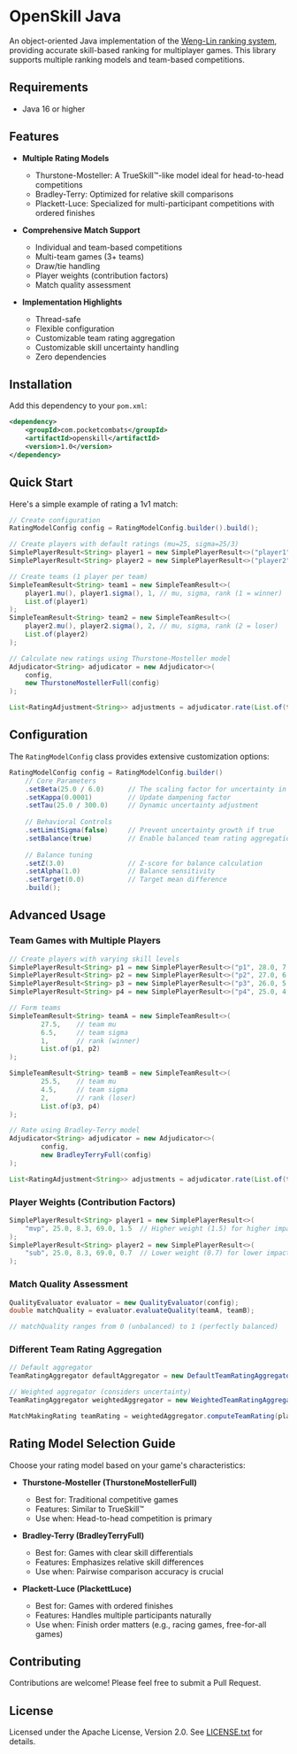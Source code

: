 # OpenSkill Java

An object-oriented Java implementation of the [Weng-Lin ranking system](https://www.csie.ntu.edu.tw/~cjlin/papers/online_ranking/online_journal.pdf), providing accurate skill-based ranking for multiplayer games. This library supports multiple ranking models and team-based competitions.

## Requirements

- Java 16 or higher

## Features

- **Multiple Rating Models**
  - Thurstone-Mosteller: A TrueSkill™-like model ideal for head-to-head competitions
  - Bradley-Terry: Optimized for relative skill comparisons
  - Plackett-Luce: Specialized for multi-participant competitions with ordered finishes

- **Comprehensive Match Support**
  - Individual and team-based competitions
  - Multi-team games (3+ teams)
  - Draw/tie handling
  - Player weights (contribution factors)
  - Match quality assessment

- **Implementation Highlights**
  - Thread-safe
  - Flexible configuration
  - Customizable team rating aggregation
  - Customizable skill uncertainty handling
  - Zero dependencies

## Installation

Add this dependency to your `pom.xml`:

```xml
<dependency>
    <groupId>com.pocketcombats</groupId>
    <artifactId>openskill</artifactId>
    <version>1.0</version>
</dependency>
```

## Quick Start

Here's a simple example of rating a 1v1 match:

```java
// Create configuration
RatingModelConfig config = RatingModelConfig.builder().build();

// Create players with default ratings (mu=25, sigma=25/3)
SimplePlayerResult<String> player1 = new SimplePlayerResult<>("player1", 25.0, 25/3.0);
SimplePlayerResult<String> player2 = new SimplePlayerResult<>("player2", 25.0, 25/3.0);

// Create teams (1 player per team)
SimpleTeamResult<String> team1 = new SimpleTeamResult<>(
    player1.mu(), player1.sigma(), 1, // mu, sigma, rank (1 = winner)
    List.of(player1)
);
SimpleTeamResult<String> team2 = new SimpleTeamResult<>(
    player2.mu(), player2.sigma(), 2, // mu, sigma, rank (2 = loser)
    List.of(player2)
);

// Calculate new ratings using Thurstone-Mosteller model
Adjudicator<String> adjudicator = new Adjudicator<>(
    config,
    new ThurstoneMostellerFull(config)
);

List<RatingAdjustment<String>> adjustments = adjudicator.rate(List.of(team1, team2));
```

## Configuration

The `RatingModelConfig` class provides extensive customization options:

```java
RatingModelConfig config = RatingModelConfig.builder()
    // Core Parameters
    .setBeta(25.0 / 6.0)      // The scaling factor for uncertainty in skills (sigma) 
    .setKappa(0.0001)         // Update dampening factor
    .setTau(25.0 / 300.0)     // Dynamic uncertainty adjustment
        
    // Behavioral Controls   
    .setLimitSigma(false)     // Prevent uncertainty growth if true
    .setBalance(true)         // Enable balanced team rating aggregation
        
    // Balance tuning
    .setZ(3.0)                // Z-score for balance calculation
    .setAlpha(1.0)            // Balance sensitivity
    .setTarget(0.0)           // Target mean difference
    .build();
```

## Advanced Usage

### Team Games with Multiple Players

```java
// Create players with varying skill levels
SimplePlayerResult<String> p1 = new SimplePlayerResult<>("p1", 28.0, 7.0);
SimplePlayerResult<String> p2 = new SimplePlayerResult<>("p2", 27.0, 6.0);
SimplePlayerResult<String> p3 = new SimplePlayerResult<>("p3", 26.0, 5.0);
SimplePlayerResult<String> p4 = new SimplePlayerResult<>("p4", 25.0, 4.0);

// Form teams
SimpleTeamResult<String> teamA = new SimpleTeamResult<>(
        27.5,    // team mu
        6.5,     // team sigma
        1,       // rank (winner)
        List.of(p1, p2)
);

SimpleTeamResult<String> teamB = new SimpleTeamResult<>(
        25.5,    // team mu
        4.5,     // team sigma
        2,       // rank (loser)
        List.of(p3, p4)
);

// Rate using Bradley-Terry model
Adjudicator<String> adjudicator = new Adjudicator<>(
        config,
        new BradleyTerryFull(config)
);

List<RatingAdjustment<String>> adjustments = adjudicator.rate(List.of(teamA, teamB));
```

### Player Weights (Contribution Factors)

```java
SimplePlayerResult<String> player1 = new SimplePlayerResult<>(
    "mvp", 25.0, 8.3, 69.0, 1.5  // Higher weight (1.5) for higher impact
);
SimplePlayerResult<String> player2 = new SimplePlayerResult<>(
    "sub", 25.0, 8.3, 69.0, 0.7  // Lower weight (0.7) for lower impact
);
```

### Match Quality Assessment

```java
QualityEvaluator evaluator = new QualityEvaluator(config);
double matchQuality = evaluator.evaluateQuality(teamA, teamB);

// matchQuality ranges from 0 (unbalanced) to 1 (perfectly balanced)
```


### Different Team Rating Aggregation

```java
// Default aggregator
TeamRatingAggregator defaultAggregator = new DefaultTeamRatingAggregator(config);

// Weighted aggregator (considers uncertainty)
TeamRatingAggregator weightedAggregator = new WeightedTeamRatingAggregator();

MatchMakingRating teamRating = weightedAggregator.computeTeamRating(playerRatings);
```

## Rating Model Selection Guide

Choose your rating model based on your game's characteristics:

- **Thurstone-Mosteller (ThurstoneMostellerFull)**
  - Best for: Traditional competitive games
  - Features: Similar to TrueSkill™
  - Use when: Head-to-head competition is primary

- **Bradley-Terry (BradleyTerryFull)**
  - Best for: Games with clear skill differentials
  - Features: Emphasizes relative skill differences
  - Use when: Pairwise comparison accuracy is crucial

- **Plackett-Luce (PlackettLuce)**
  - Best for: Games with ordered finishes
  - Features: Handles multiple participants naturally
  - Use when: Finish order matters (e.g., racing games, free-for-all games)

## Contributing

Contributions are welcome! Please feel free to submit a Pull Request.

## License

Licensed under the Apache License, Version 2.0. See [LICENSE.txt](LICENSE.txt) for details.


